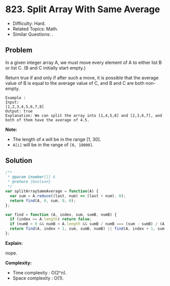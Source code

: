 # 823. Split Array With Same Average

- Difficulty: Hard.
- Related Topics: Math.
- Similar Questions: .

## Problem

In a given integer array A, we must move every element of A to either list B or list C. (B and C initially start empty.)

Return true if and only if after such a move, it is possible that the average value of B is equal to the average value of C, and B and C are both non-empty.

```
Example :
Input: 
[1,2,3,4,5,6,7,8]
Output: true
Explanation: We can split the array into [1,4,5,8] and [2,3,6,7], and both of them have the average of 4.5.
```

**Note:**

- The length of ```A``` will be in the range [1, 30].
- ```A[i]``` will be in the range of ```[0, 10000]```.

## Solution

```javascript
/**
 * @param {number[]} A
 * @return {boolean}
 */
var splitArraySameAverage = function(A) {
  var sum = A.reduce((last, num) => (last + num), 0);
  return find(A, 0, sum, 0, 0);
};

var find = function (A, index, sum, sumB, numB) {
  if (index >= A.length) return false;
  if (numB > 0 && numB < A.length && sumB / numB === (sum - sumB) / (A.length - numB)) return true;
  return find(A, index + 1, sum, sumB, numB) || find(A, index + 1, sum, sumB + A[index], numB + 1);
};
```

**Explain:**

nope.

**Complexity:**

* Time complexity : O(2^n).
* Space complexity : O(1).
